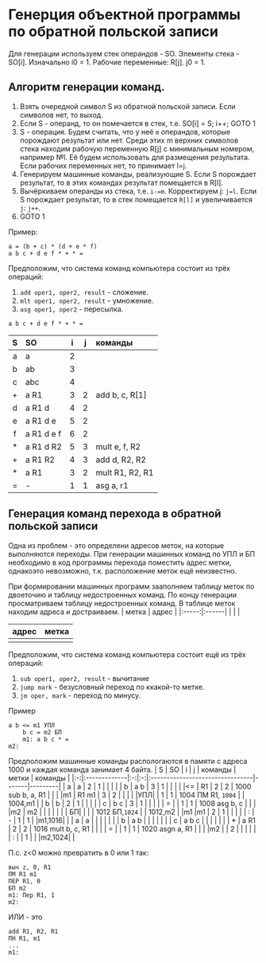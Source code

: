 # Генерция объектной программы по обратной польской записи
Для генерации используем стек операндов - SO.
Элементы стека - SO[i]. Изначально i0 = 1.
Рабочие переменные: R[j]. j0 = 1.


## Алгоритм генерации команд.

1. Взять очередной символ S из обратной польской записи. Если символов нет, то выход.
2. Если S - операнд, то он помечается в стек, т.е. SO[i] = S; i++; GOTO 1
3. S - операция. Будем считать, что у неё `m` операндов, которые порождают результат или нет.
   Среди этих m верхних символов стека находим рабочую переменную R[j] с минимальным номером, например №l.
   Её будем использовать для размещения результата.
   Если рабочих переменных нет, то принимает l=j.
4. Генерируем машинные команды, реализующие S.
   Если S порождает результат, то в этих командах результат помещается в R[l].
5. Вычёркиваем операнды из стека, т.е. `i-=m`. Корректируем j: `j=l`.
   Если S порождает результат, то в стек помещается `R[l]` и увеличивается `j`: `j++`.
6. GOTO 1


Пример:
```
a = (b + c) * (d + e * f)
a b c + d e f * + * =
```
Предположим, что система команд компьютера состоит из трёх операций:
1. `add oper1, oper2, result` - сложение.
2. `mlt oper1, oper2, result` - умножение.
3. `asg oper1, oper2` - пересылка.

`a b c + d e f * + * =`

| S | SO           | i | j | команды           |
|:-:|:-------------|:-:|:-:|:------------------|
| a | a            | 2 |   |                   |
| b | ab           | 3 |   |                   |
| c | abc          | 4 |   |                   |
| + | a R1         | 3 | 2 | add b, c, R[1]    |
| d | a R1 d       | 4 | 2 |                   |
| e | a R1 d e     | 5 | 2 |                   |
| f | a R1 d e f   | 6 | 2 |                   |
| * | a R1 d R2    | 5 | 3 | mult e, f, R2     |
| + | a R1 R2      | 4 | 3 | add d, R2, R2     |
| * | a R1         | 3 | 2 | mult R1, R2, R1   |
| = | -            | 1 | 1 | asg a, r1         |



## Генерация команд перехода в обратной польской записи

Одна из проблем - это определени адресов меток, на которые выполняются переходы.
При генерации машинных команд по УПЛ и БП необходимо в код программы перехода поместить адрес метки, однакоэто невозможно, т.к. расположение меток ещё неизвестно.

При формировании машинных программ зааполняем таблицу меток по двоеточию и таблицу недостроенных команд.
По концу генерации просматриваем таблицу недостроенных команд. В таблице меток находим адреса и достраиваем.
| метка | адрес |
|:-----:|:------|
|       |       |

| адрес | метка |
|:-----:|:------|
|       |       |

Предположим, что система команд компьютера состоит ещё из трёх операций:
1. `sub oper1, oper2, result` - вычитание
2. `jump mark` - безусловный переход по ккакой-то метке.
3. `jm oper, mark` - переход по минусу.

Пример
```
a b <= m1 УПЛ
    b c = m2 БП
    m1: a b c * =
m2:
```
Предположим машинные команды распологаются в памяти с адреса 1000 и каждая команда занимает 4 байта.
| S | SO           | i | j | команды                         | метки | команды |
|:-:|:-------------|:-:|:-:|:--------------------------------|-------|---------|
| a | a            | 2 | 1 |                                 |       |         |
| b | a b          | 3 | 1 |                                 |       |         |
|<= | R1           | 2 | 2 | 1000 sub b, a, R1               |       |         |
|m1 | R1 m1        | 3 | 2 |                                 |       |         |
|УПЛ|              | 1 | 1 | 1004 ПМ R1, `1004`              |       | 1004,m1 |
| b | b            | 2 | 1 |                                 |       |         |
| c | b c          | 3 | 1 |                                 |       |         |
| = |              | 1 | 1 | 1008 asg b, c                   |       |         |
|m2 | m2           |   |   |                                 |       |         |
| БП|              |   |   | 1012 БП,`1024`                  |       | 1012,m2 |
|m1 |m1            | 2 | 1 |                                 |       |         |
| : | -            | 1 | 1 |                                 |m1,1016|         |
| a | a            |   |   |                                 |       |         |
| b | a b          |   |   |                                 |       |         |
| c | a b c        |   |   |                                 |       |         |
| * | a R1         | 2 | 2 | 1016 mult b, c, R1              |       |         |
| = |              | 1 | 1 | 1020 asgn a, R1                 |       |         |
|m2 |              | 2 |   |                                 |       |         |
| : |              | 1 |   |                                 |m2,1024|         |

П.с. z<0 можно превратить в 0 или 1 так:
```
выч z, 0, R1
ПМ R1 m1
ПЕР R1, 0
БП m2
m1: Пер R1, 1
m2:
```

ИЛИ - это
```
add R1, R2, R1
ПН R1, m1
...
m1:
```
